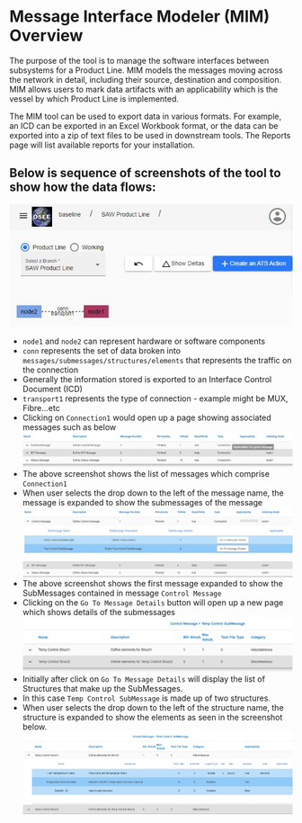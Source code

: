 # Message Interface Modeler (MIM) Overview

The purpose of the tool is to manage the software interfaces between
subsystems for a Product Line. MIM models the messages moving across the
network in detail, including their source, destination and composition. MIM
allows users to mark data artifacts with an applicability which is the
vessel by which Product Line is implemented.

The MIM tool can be used to export data in various formats. For example, an
ICD can be exported in an Excel Workbook format, or the data can be exported
into a zip of text files to be used in downstream tools. The
Reports page will list available reports for
your installation.

## Below is sequence of screenshots of the tool to show how the data flows:

![Connections Page](/docs/mim/images/connection_page.jpg)

- `node1` and `node2` can represent hardware or software components
- `conn` represents the set of data broken into `messages/submessages/structures/elements` that represents the traffic on the connection
- Generally the information stored is exported to an Interface Control Document (ICD)
- `transport1` represents the type of connection - example might be MUX, Fibre...etc
- Clicking on `Connection1` would open up a page showing associated messages such as below
  &nbsp;
  ![Messages](/docs/mim/images/messages.jpg)
- The above screenshot shows the list of messages which comprise `Connection1`
- When user selects the drop down to the left of the message name, the message is expanded to show the submessages of the message
  &nbsp;
  ![SubMessages](/docs/mim/images/messages_submsgs.jpg)
- The above screenshot shows the first message expanded to show the SubMessages contained in message `Control Message`
- Clicking on the `Go To Message Details` button will open up a new page which shows details of the submessages
  &nbsp;
  ![Structures](/docs/mim/images/structures.jpg)
- Initially after click on `Go To Message Details` will display the list of Structures that make up the SubMessages.
- In this case `Temp Control SubMessage` is made up of two structures.
- When user selects the drop down to the left of the structure name, the structure is expanded to show the elements as seen in the screenshot below.
  &nbsp;
  ![Structures](/docs/mim/images/structure_with_elements.jpg)

